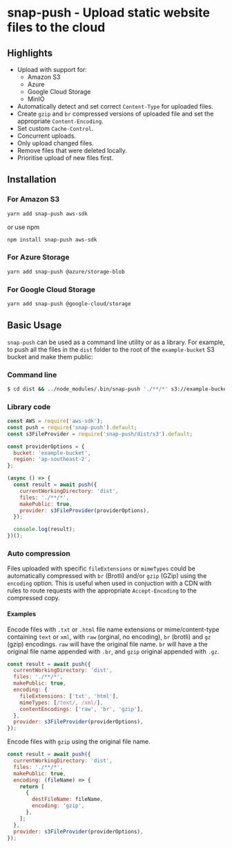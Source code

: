 # snap-push - Upload static website files to the cloud

## Highlights

- Upload with support for:
  - Amazon S3
  - Azure
  - Google Cloud Storage
  - MinIO
- Automatically detect and set correct `Content-Type` for uploaded files.
- Create `gzip` and `br` compressed versions of uploaded file and set the appropriate `Content-Encoding`.
- Set custom `Cache-Control`.
- Concurrent uploads.
- Only upload changed files.
- Remove files that were deleted locally.
- Prioritise upload of new files first.

## Installation

### For Amazon S3

```bash
yarn add snap-push aws-sdk
```

or use npm

```bash
npm install snap-push aws-sdk
```

### For Azure Storage

```bash
yarn add snap-push @azure/storage-blob
```

### For Google Cloud Storage

```bash
yarn add snap-push @google-cloud/storage
```

## Basic Usage

`snap-push` can be used as a command line utility or as a library. For example, to push all the files in the `dist` folder to the root of the `example-bucket` S3 bucket and make them public:

### Command line

```bash
$ cd dist && ../node_modules/.bin/snap-push './**/*' s3://example-bucket --public
```

### Library code

```js
const AWS = require('aws-sdk');
const push = require('snap-push').default;
const s3FileProvider = require('snap-push/dist/s3').default;

const providerOptions = {
  bucket: 'example-bucket',
  region: 'ap-southeast-2',
};

(async () => {
  const result = await push({
    currentWorkingDirectory: 'dist',
    files: './**/*',
    makePublic: true,
    provider: s3FileProvider(providerOptions),
  });

  console.log(result);
})();
```

### Auto compression

Files uploaded with specific `fileExtensions` or `mimeTypes` could be automatically compressed with `br` (Brotli) and/or `gzip` (GZip) using the `encoding` option. This is useful when used in conjuction with a CDN with rules to route requests with the appropriate `Accept-Encoding` to the compressed copy.

#### Examples

Encode files with `.txt` or `.html` file name extensions or mime/content-type containing `text` or `xml`, with `raw` (orginal, no encoding), `br` (brotli) and `gz` (gzip) encodings. `raw` will have the original file name. `br` will have a the original file name appended with `.br`, and `gzip` original appended with `.gz`.

```js
const result = await push({
  currentWorkingDirectory: 'dist',
  files: './**/*',
  makePublic: true,
  encoding: {
    fileExtensions: ['txt', 'html'],
    mimeTypes: [/text/, /xml/],
    contentEncodings: ['raw', 'br', 'gzip'],
  },
  provider: s3FileProvider(providerOptions),
});
```

Encode files with `gzip` using the original file name.

```js
const result = await push({
  currentWorkingDirectory: 'dist',
  files: './**/*',
  makePublic: true,
  encoding: (fileName) => {
    return [
      {
        destFileName: fileName,
        encoding: 'gzip',
      },
    ];
  },
  provider: s3FileProvider(providerOptions),
});
```
